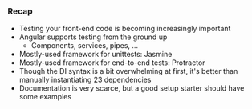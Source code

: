 ### Recap

* Testing your front-end code is becoming increasingly important
* Angular supports testing from the ground up
  * Components, services, pipes, ...
* Mostly-used framework for unittests: Jasmine
* Mostly-used framework for end-to-end tests: Protractor
* Though the DI syntax is a bit overwhelming at first, it's better than manually instantiating 23 dependencies 
* Documentation is very scarce, but a good setup starter should have some examples
